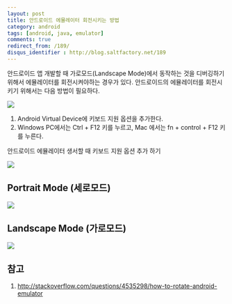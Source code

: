 ```yaml
---
layout: post
title: 안드로이드 에뮬레이터 회전시키는 방법
category: android
tags: [android, java, emulator]
comments: true
redirect_from: /189/
disqus_identifier : http://blog.saltfactory.net/189
---
```


안드로이드 앱 개발할 때 가로모드(Landscape Mode)에서 동작하는 것을 디버깅하기 위해서 에뮬레이터를 회전시켜야하는 경우가 있다. 안드로이드의 에뮬레이터를 회전시키기 위해서는 다음 방법이 필요하다.

<!--more-->

![](http://hbn-blog-assets.s3.amazonaws.com/saltfactory/images/db83b473-1f2b-4feb-a429-9c396b7986ec)

1. Android Virtual Device에 키보드 지원 옵션을 추가한다.
2. Windows PC에서는 Ctrl + F12 키를 누르고, Mac 에서는 fn + control + F12 키를 누른다.

안드로이드 에뮬레이터 생서할 때 키보드 지원 옵션 추가 하기

![](http://hbn-blog-assets.s3.amazonaws.com/saltfactory/images/185a05ed-5e39-4c45-a636-f7ffc2a20cb2)

## Portrait Mode (세로모드)

![](http://hbn-blog-assets.s3.amazonaws.com/saltfactory/images/bee0321b-cdf0-4fe5-88f8-541900f45af1)

## Landscape Mode (가로모드)

![](http://hbn-blog-assets.s3.amazonaws.com/saltfactory/images/c87c20c3-c38c-44b8-9fe5-e29d03d594a0)

## 참고

1. http://stackoverflow.com/questions/4535298/how-to-rotate-android-emulator



